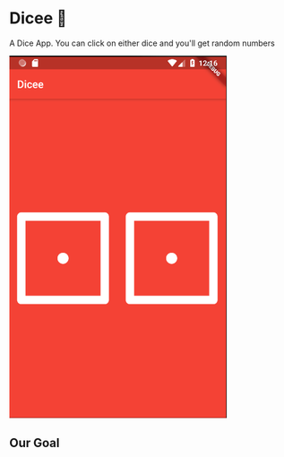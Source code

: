 # Dicee 🎲
A Dice App. You can click on either dice and you'll get random numbers

![alt text](https://github.com/Lincxx/Flutter-Dicee/blob/master/images/dice.png)
## Our Goal

